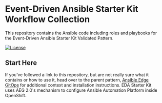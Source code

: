 # Event-Driven Ansible Starter Kit Workflow Collection

This repository contains the Ansible code including roles and playbooks for the Event-Driven Ansible Starter Kit Validated Pattern.

[![License](https://img.shields.io/badge/License-Apache%202.0-blue.svg)](https://opensource.org/licenses/Apache-2.0)

## Start Here

If you've followed a link to this repository, but are not really sure what it contains
or how to use it, head over to the parent pattern, [Ansible Edge GitOps](http://validatedpatterns.io/ansible-edge-gitops/) for additional context and installation instructions. EDA Starter Kit uses AEG 2.0's mechanism to configure
Ansible Automation Platform inside OpenShift.
